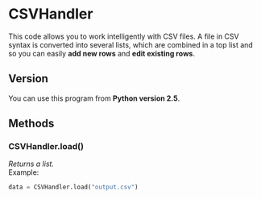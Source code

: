 # CSVHandler
This code allows you to work intelligently with CSV files. A file in CSV syntax is converted into several lists, which are combined in a top list and so you can easily **add new rows** and **edit existing rows**.

## Version
You can use this program from **Python version 2.5**.

## Methods
### CSVHandler.load()
_Returns a list._ <br>
Example:
```py
data = CSVHandler.load("output.csv")
```
